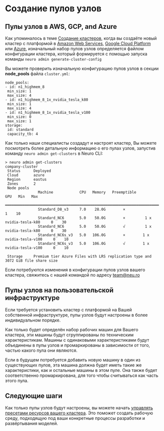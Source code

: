 # Создание пулов узлов

## Пулы узлов в AWS, GCP, and Azure

Как упоминалось в теме [Создание кластеров](), когда вы создаёте новый кластер с платформой в [Amazon Web Services](https://aws.amazon.com/), [Google Cloud Platform](https://cloud.google.com/) или [Azure](https://azure.microsoft.com/en-in/), изначальный набор пулов узлов определяется файлом конфигурации кластера, который формируется с помощью запуска команды `neuro admin generate-cluster-config`

Вы можете проверить изначальную конфигурацию пулов узлов в секции **node\_pools** файла `cluster.yml`:

```text
node_pools:
- id: n1_highmem_8
 min_size: 1
 max_size: 4
- id: n1_highmem_8_1x_nvidia_tesla_k80
 min_size: 1
 max_size: 4
- id: n1_highmem_8_1x_nvidia_tesla_v100
 min_size: 0
 max_size: 1
storage:
 id: standard
 capacity_tb: 4
```

Как только наши специалисты создадут и настроят кластер, Вы можете посмотреть более детальную информацию о его пулах узлов, запустив команду `neuro admin get-clusters` в Neuro CLI:

```text
> neuro admin get-clusters
company-cluster                                                                                      
 Status      Deployed                                                                              
 Cloud       azure                                                                                 
 Region      eastus                                                                                
 Zones       2                                                                                     
 Node pools                                                                                        
               Machine            CPU   Memory   Preemptible                     GPU   Min   Max   
              ━━━━━━━━━━━━━━━━━━━━━━━━━━━━━━━━━━━━━━━━━━━━━━━━━━━━━━━━━━━━━━━━━━━━━━━━━━━━━━━━━━━  
               Standard_D8_v3     7.0    28.0G        ×                                  1    10   
               Standard_NC6       5.0    50.0G        ×         1 x nvidia-tesla-k80     0    30   
               Standard_NC6       5.0    50.0G        √         1 x nvidia-tesla-k80     0    30   
               Standard_NC6s_v3   5.0   106.0G        ×        1 x nvidia-tesla-v100     0    10   
               Standard_NC6s_v3   5.0   106.0G        √        1 x nvidia-tesla-v100     0    10   

 Storage     Premium tier Azure Files with LRS replication type and 3072 GiB file share size
```

Если потребуются изменения в конфигурации пулов узлов вашего кластера, свяжитесь с нашей командой по адресу [team@neu.ro](mailto:team@neu.ro)

## Пулы узлов на пользовательской инфраструктуре

Если требуется установить кластер с платформой на Вашей собственной инфраструктуре, пулы узлов будут настроены в более индивидуальном порядке.

Как только будет определён набор рабочих машин для Вашего кластера, эти машины будут сгруппированы по техническим характеристикам. Машины с одинаковыми характеристиками будут объединены в пулы узлов и промаркированы в зависимости от того, частью какого пула они являются.

Если в будущем потребуется добавить новую машину в один из существующих пулов, эта машина должна будет иметь такие же характеристики, как и остальные машины в этом пуле. Она также будет соответственно промаркирована, для того чтобы считываться как часть этого пула.

## Следующие шаги

Как только пулы узлов будут настроены, вы можете начать [управлять пресетами ресурсов вашего кластера](managing-presets.md). Это поможет создать рабочую среду, подходящую под ваши конкретные процессы разработки и развёртывания моделей.

